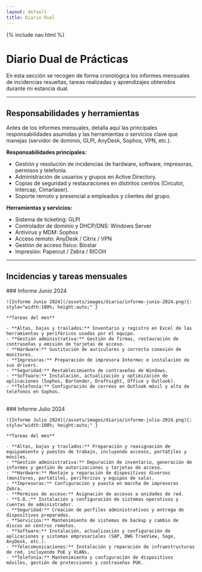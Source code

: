 ```yaml
---
layout: default
title: Diario Dual
---
```


{% include nav.html %}

# Diario Dual de Prácticas

En esta sección se recogen de forma cronológica los informes mensuales de incidencias resueltas, tareas realizadas y aprendizajes obtenidos durante mi estancia dual.

---

## Responsabilidades y herramientas

Antes de los informes mensuales, detalla aquí las principales responsabilidades asumidas y las herramientas o servicios clave que manejas (servidor de dominio, GLPI, AnyDesk, Sophos, VPN, etc.).

**Responsabilidades principales:**
- Gestión y resolución de incidencias de hardware, software, impresoras, permisos y telefonía.
- Administración de usuarios y grupos en Active Directory.
- Copias de seguridad y restauraciones en distintos centros (Circutor, Intercap, Cimarlaser).
- Soporte remoto y presencial a empleados y clientes del grupo.

**Herramientas y servicios:**
- Sistema de ticketing: GLPI  
- Controlador de dominio y DHCP/DNS: Windows Server  
- Antivirus y MDM: Sophos  
- Acceso remoto: AnyDesk / Citrix / VPN  
- Gestión de acceso físico: Biostar  
- Impresión: Papercut / Zebra / RICOH

---

## Incidencias y tareas mensuales

<div markdown="1" style="display: flex; gap: 1rem; flex-wrap: wrap;">

  <div style="flex: 1; min-width: 300px;">
    ### Informe Junio 2024

    ![Informe Junio 2024](/assets/images/diario/informe-junio-2024.png){: style="width:100%; height:auto;" }

    **Tareas del mes**

    - **Altas, bajas y traslados:** Inventario y registro en Excel de las herramientas y periféricos usados por el equipo.  
    - **Gestión administrativa:** Gestión de firmas, restauración de contraseñas y emisión de tarjetas de acceso.  
    - **Hardware:** Sustitución de auriculares y correcta conexión de monitores.  
    - **Impresoras:** Preparación de impresora Intermec e instalación de sus drivers.  
    - **Seguridad:** Restablecimiento de contraseñas de Windows.  
    - **Software:** Instalación, actualización y optimización de aplicaciones (Sophos, Bartender, Draftsight, Office y Outlook).  
    - **Telefonía:** Configuración de correos en Outlook móvil y alta de teléfonos en Sophos.  
  </div>

  <div style="flex: 1; min-width: 300px;">
    ### Informe Julio 2024

    ![Informe Julio 2024](/assets/images/diario/informe-julio-2024.png){: style="width:100%; height:auto;" }

    **Tareas del mes**

    - **Altas, bajas y traslados:** Preparación y reasignación de equipamiento y puestos de trabajo, incluyendo accesos, portátiles y móviles.  
    - **Gestión administrativa:** Depuración de inventario, generación de informes y gestión de autorizaciones y tarjetas de acceso.  
    - **Hardware:** Montaje y reparación de dispositivos diversos (monitores, portátiles, periféricos y equipos de sala).  
    - **Impresoras:** Configuración y puesta en marcha de impresoras Zebra.  
    - **Permisos de acceso:** Asignación de accesos a unidades de red.  
    - **S.O.:** Instalación y configuración de sistemas operativos y cuentas de administrador.  
    - **Seguridad:** Creación de perfiles administrativos y entrega de dispositivos preparados.  
    - **Servicios:** Mantenimiento de sistemas de backup y cambio de discos en centros remotos.  
    - **Software:** Instalación, actualización y configuración de aplicaciones y sistemas empresariales (SAP, DWG TrueView, Sage, AnyDesk, etc.).  
    - **Telecomunicaciones:** Instalación y reparación de infraestructuras de red, incluyendo PoE y VLANs.  
    - **Telefonía:** Mantenimiento y configuración de dispositivos móviles, gestión de protecciones y contraseñas PUK.  
  </div>

</div>

